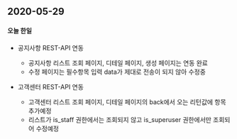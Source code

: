 ## 2020-05-29

#### 오늘 한일

- 공지사항 REST-API 연동
  - 공지사항 리스트 조회 페이지, 디테일 페이지, 생성 페이지는 연동 완료
  - 수정 페이지는 필수항목 입력 data가 제대로 전송이 되지 않아 수정중

- 고객센터 REST-API 연동
  - 고객센터 리스트 조회 페이지, 디테일 페이지의 back에서 오는 리턴값에 항목 추가예정
  - 리스트가 is_staff 권한에서는 조회되지 않고 is_superuser 권한에서만 조회되어 수정예정

